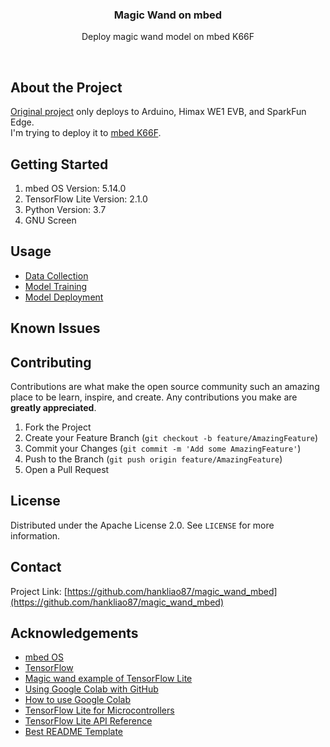 <p align="center">
<h3 align="center">Magic Wand on mbed</h3>

<p align="center">
Deploy magic wand model on mbed K66F
</p>

<p align="center">
<a href="https://github.com/hankliao87/magic_wand_mbed/graphs/contributors">
<img src="https://img.shields.io/github/contributors/hankliao87/magic_wand_mbed.svg?style=flat-square" alt=""></a>
<a href="https://github.com/hankliao87/magic_wand_mbed/network/members">
<img src="https://img.shields.io/github/forks/hankliao87/magic_wand_mbed.svg?style=flat-square" alt=""></a>
<a href="https://github.com/hankliao87/magic_wand_mbed/stargazers">
<img src="https://img.shields.io/github/stars/hankliao87/magic_wand_mbed.svg?style=flat-square" alt=""></a>
<a href="https://github.com/hankliao87/magic_wand_mbed/issues">
<img src="https://img.shields.io/github/issues/hankliao87/magic_wand_mbed.svg?style=flat-square" alt=""></a>
<a href="https://github.com/hankliao87/magic_wand_mbed/blob/master/LICENSE.txt">
<img src="https://img.shields.io/github/license/hankliao87/magic_wand_mbed.svg?style=flat-square" alt=""></a>
</p>

</p>

## About the Project
[Original project](https://github.com/tensorflow/tensorflow/tree/master/tensorflow/lite/micro/examples/magic_wand) only deploys to Arduino, Himax WE1 EVB, and SparkFun Edge.  
I'm trying to deploy it to [mbed K66F](https://os.mbed.com/platforms/FRDM-K66F/).

## Getting Started

1. mbed OS Version: 5.14.0
2. TensorFlow Lite Version: 2.1.0
3. Python Version: 3.7
4. GNU Screen

## Usage

- [Data Collection](src/data_collect/README.md)
- [Model Training](src/model_train/README.md)
- [Model Deployment](src/model_deploy/README.md)

## Known Issues

## Contributing

Contributions are what make the open source community such an amazing place to be learn, inspire, and create. Any contributions you make are **greatly appreciated**.

1. Fork the Project
2. Create your Feature Branch (`git checkout -b feature/AmazingFeature`)
3. Commit your Changes (`git commit -m 'Add some AmazingFeature'`)
4. Push to the Branch (`git push origin feature/AmazingFeature`)
5. Open a Pull Request

## License

Distributed under the Apache License 2.0. See `LICENSE` for more information.

## Contact

Project Link: [https://github.com/hankliao87/magic_wand_mbed](https://github.com/hankliao87/magic_wand_mbed)

## Acknowledgements
- [mbed OS](https://github.com/ARMmbed/mbed-os)
- [TensorFlow](https://github.com/tensorflow/tensorflow/)
- [Magic wand example of TensorFlow Lite](https://github.com/tensorflow/tensorflow/tree/master/tensorflow/lite/micro/examples/magic_wand)
- [Using Google Colab with GitHub](https://colab.research.google.com/github/googlecolab/colabtools/blob/master/notebooks/colab-github-demo.ipynb)
- [How to use Google Colab](https://www.geeksforgeeks.org/how-to-use-google-colab/)
- [TensorFlow Lite for Microcontrollers](https://www.tensorflow.org/lite/microcontrollers)
- [TensorFlow Lite API Reference](https://www.tensorflow.org/lite/api_docs/cc)
- [Best README Template](https://github.com/othneildrew/Best-README-Template)

